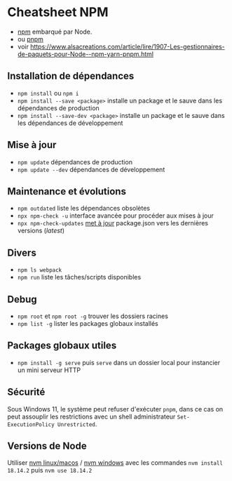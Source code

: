 # Cheatsheet NPM

* [npm](https://www.npmjs.com/) embarqué par Node.
* ou [pnpm](https://pnpm.io/)
* voir <https://www.alsacreations.com/article/lire/1907-Les-gestionnaires-de-paquets-pour-Node--npm-yarn-pnpm.html>

## Installation de dépendances

* `npm install` ou `npm i`
* `npm install --save <package>` installe un package et le sauve dans les dépendances de production
* `npm install --save-dev <package>` installe un package et le sauve dans les dépendances de développement

## Mise à jour

* `npm update` dépendances de production
* `npm update --dev` dépendances de développement

## Maintenance et évolutions

* `npm outdated` liste les dépendances obsolètes
* `npx npm-check -u` interface avancée pour procéder aux mises à jour
* `npx npm-check-updates` [met à jour](https://www.npmjs.com/package/npm-check-updates) package.json vers les dernières versions (_latest_)

## Divers

* `npm ls webpack`
* `npm run` liste les tâches/scripts disponibles

## Debug

* `npm root` et `npm root -g` trouver les dossiers racines
* `npm list -g` lister les packages globaux installés

## Packages globaux utiles

* `npm install -g serve` puis `serve` dans un dossier local pour instancier un mini serveur HTTP

## Sécurité

Sous Windows 11, le système peut refuser d'exécuter `pnpm`, dans ce cas on peut assouplir les restrictions avec un shell administrateur `Set-ExecutionPolicy Unrestricted`.

## Versions de Node

Utiliser [nvm linux/macos](https://github.com/nvm-sh/nvm) / [nvm windows](https://github.com/coreybutler/nvm-windows) avec les commandes `nvm install 18.14.2` puis `nvm use 18.14.2`
